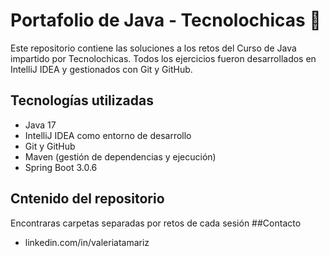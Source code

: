 # Portafolio de Java - Tecnolochicas 💜

Este repositorio contiene las soluciones a los retos del Curso de Java impartido por Tecnolochicas. Todos los ejercicios fueron desarrollados en IntelliJ IDEA y gestionados con Git y GitHub.

## Tecnologías utilizadas

- Java 17
- IntelliJ IDEA como entorno de desarrollo
- Git y  GitHub
- Maven (gestión de dependencias y ejecución)
- Spring Boot 3.0.6
## Cntenido del repositorio
Encontraras carpetas separadas por retos de cada sesión
##Contacto
- linkedin.com/in/valeriatamariz

